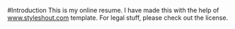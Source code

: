 #Introduction
This is my online resume. I have made this with the help of www.styleshout.com template.
For legal stuff, please check out the license.
